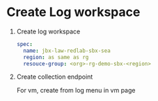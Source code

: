 # Create Log workspace

1. Create log workspace

   ```yaml
   spec:
     name: jbx-law-redlab-sbx-sea
     region: as same as rg
     resouce-group: <org>-rg-demo-sbx-<region>
   ```

2. Create collection endpoint

   For vm, create from log menu in vm page
